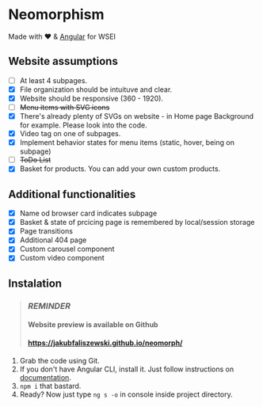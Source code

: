 # Neomorphism
Made with ❤️  & [Angular](https://angular.io/) for WSEI


## Website assumptions
- [ ] At least 4 subpages.
- [x] File organization should be intuituve and clear.
- [x] Website should be responsive (360 - 1920).
- [ ] ~~Menu items with SVG icons~~
- [x] There's already plenty of SVGs on website - in Home page Background for example. Please look into the code.
- [x] Video tag on one of subpages.
- [x] Implement behavior states for menu items (static, hover, being on subpage)
- [ ] ~~ToDo List~~
- [x] Basket for products. You can add your own custom products.
## Additional functionalities
- [x] Name od browser card indicates subpage 
- [x] Basket & state of prcicing page is remembered by local/session storage
- [x] Page transitions
- [x] Additional 404 page
- [x] Custom carousel component
- [x] Custom video component

## Instalation
> ### **_REMINDER_**
> #### Website preview is available on Github
> #### https://jakubfaliszewski.github.io/neomorph/

1. Grab the code using Git.
2. If you don't have Angular CLI, install it. Just follow instructions on [documentation](https://angular.io/guide/setup-local).
3. `npm i` that bastard.
3. Ready? Now just type `ng s -o` in console inside project directory.

